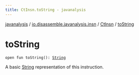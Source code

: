 ```yaml
---
title: CtInsn.toString - javanalysis
---
```


[javanalysis](../../index.html) / [io.disassemble.javanalysis.insn](../index.html) / [CtInsn](index.html) / [toString](./to-string.html)

# toString

`open fun toString(): `[`String`](https://kotlinlang.org/api/latest/jvm/stdlib/kotlin/-string/index.html)

A basic [String](https://kotlinlang.org/api/latest/jvm/stdlib/kotlin/-string/index.html) representation of this instruction.

